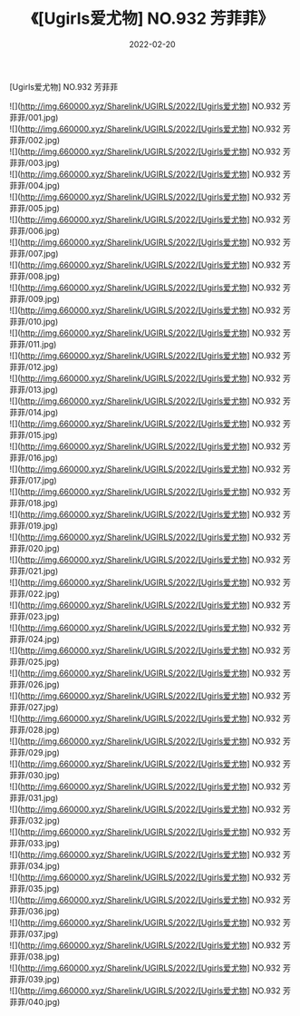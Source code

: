 ﻿---
layout: post
title:  《[Ugirls爱尤物] NO.932 芳菲菲》
date:   2022-02-20
img: http://img.660000.xyz/Sharelink/UGIRLS/2022/[Ugirls爱尤物] NO.932 芳菲菲/000.jpg
categories: [美女, 清纯, 唯美]
---

[Ugirls爱尤物] NO.932 芳菲菲

 ![](http://img.660000.xyz/Sharelink/UGIRLS/2022/[Ugirls爱尤物] NO.932 芳菲菲/001.jpg) <br>![](http://img.660000.xyz/Sharelink/UGIRLS/2022/[Ugirls爱尤物] NO.932 芳菲菲/002.jpg) <br>![](http://img.660000.xyz/Sharelink/UGIRLS/2022/[Ugirls爱尤物] NO.932 芳菲菲/003.jpg) <br>![](http://img.660000.xyz/Sharelink/UGIRLS/2022/[Ugirls爱尤物] NO.932 芳菲菲/004.jpg) <br>![](http://img.660000.xyz/Sharelink/UGIRLS/2022/[Ugirls爱尤物] NO.932 芳菲菲/005.jpg) <br>![](http://img.660000.xyz/Sharelink/UGIRLS/2022/[Ugirls爱尤物] NO.932 芳菲菲/006.jpg) <br>![](http://img.660000.xyz/Sharelink/UGIRLS/2022/[Ugirls爱尤物] NO.932 芳菲菲/007.jpg) <br>![](http://img.660000.xyz/Sharelink/UGIRLS/2022/[Ugirls爱尤物] NO.932 芳菲菲/008.jpg) <br>![](http://img.660000.xyz/Sharelink/UGIRLS/2022/[Ugirls爱尤物] NO.932 芳菲菲/009.jpg) <br>![](http://img.660000.xyz/Sharelink/UGIRLS/2022/[Ugirls爱尤物] NO.932 芳菲菲/010.jpg) <br>![](http://img.660000.xyz/Sharelink/UGIRLS/2022/[Ugirls爱尤物] NO.932 芳菲菲/011.jpg) <br>![](http://img.660000.xyz/Sharelink/UGIRLS/2022/[Ugirls爱尤物] NO.932 芳菲菲/012.jpg) <br>![](http://img.660000.xyz/Sharelink/UGIRLS/2022/[Ugirls爱尤物] NO.932 芳菲菲/013.jpg) <br>![](http://img.660000.xyz/Sharelink/UGIRLS/2022/[Ugirls爱尤物] NO.932 芳菲菲/014.jpg) <br>![](http://img.660000.xyz/Sharelink/UGIRLS/2022/[Ugirls爱尤物] NO.932 芳菲菲/015.jpg) <br>![](http://img.660000.xyz/Sharelink/UGIRLS/2022/[Ugirls爱尤物] NO.932 芳菲菲/016.jpg) <br>![](http://img.660000.xyz/Sharelink/UGIRLS/2022/[Ugirls爱尤物] NO.932 芳菲菲/017.jpg) <br>![](http://img.660000.xyz/Sharelink/UGIRLS/2022/[Ugirls爱尤物] NO.932 芳菲菲/018.jpg) <br>![](http://img.660000.xyz/Sharelink/UGIRLS/2022/[Ugirls爱尤物] NO.932 芳菲菲/019.jpg) <br>![](http://img.660000.xyz/Sharelink/UGIRLS/2022/[Ugirls爱尤物] NO.932 芳菲菲/020.jpg) <br>![](http://img.660000.xyz/Sharelink/UGIRLS/2022/[Ugirls爱尤物] NO.932 芳菲菲/021.jpg) <br>![](http://img.660000.xyz/Sharelink/UGIRLS/2022/[Ugirls爱尤物] NO.932 芳菲菲/022.jpg) <br>![](http://img.660000.xyz/Sharelink/UGIRLS/2022/[Ugirls爱尤物] NO.932 芳菲菲/023.jpg) <br>![](http://img.660000.xyz/Sharelink/UGIRLS/2022/[Ugirls爱尤物] NO.932 芳菲菲/024.jpg) <br>![](http://img.660000.xyz/Sharelink/UGIRLS/2022/[Ugirls爱尤物] NO.932 芳菲菲/025.jpg) <br>![](http://img.660000.xyz/Sharelink/UGIRLS/2022/[Ugirls爱尤物] NO.932 芳菲菲/026.jpg) <br>![](http://img.660000.xyz/Sharelink/UGIRLS/2022/[Ugirls爱尤物] NO.932 芳菲菲/027.jpg) <br>![](http://img.660000.xyz/Sharelink/UGIRLS/2022/[Ugirls爱尤物] NO.932 芳菲菲/028.jpg) <br>![](http://img.660000.xyz/Sharelink/UGIRLS/2022/[Ugirls爱尤物] NO.932 芳菲菲/029.jpg) <br>![](http://img.660000.xyz/Sharelink/UGIRLS/2022/[Ugirls爱尤物] NO.932 芳菲菲/030.jpg) <br>![](http://img.660000.xyz/Sharelink/UGIRLS/2022/[Ugirls爱尤物] NO.932 芳菲菲/031.jpg) <br>![](http://img.660000.xyz/Sharelink/UGIRLS/2022/[Ugirls爱尤物] NO.932 芳菲菲/032.jpg) <br>![](http://img.660000.xyz/Sharelink/UGIRLS/2022/[Ugirls爱尤物] NO.932 芳菲菲/033.jpg) <br>![](http://img.660000.xyz/Sharelink/UGIRLS/2022/[Ugirls爱尤物] NO.932 芳菲菲/034.jpg) <br>![](http://img.660000.xyz/Sharelink/UGIRLS/2022/[Ugirls爱尤物] NO.932 芳菲菲/035.jpg) <br>![](http://img.660000.xyz/Sharelink/UGIRLS/2022/[Ugirls爱尤物] NO.932 芳菲菲/036.jpg) <br>![](http://img.660000.xyz/Sharelink/UGIRLS/2022/[Ugirls爱尤物] NO.932 芳菲菲/037.jpg) <br>![](http://img.660000.xyz/Sharelink/UGIRLS/2022/[Ugirls爱尤物] NO.932 芳菲菲/038.jpg) <br>![](http://img.660000.xyz/Sharelink/UGIRLS/2022/[Ugirls爱尤物] NO.932 芳菲菲/039.jpg) <br>![](http://img.660000.xyz/Sharelink/UGIRLS/2022/[Ugirls爱尤物] NO.932 芳菲菲/040.jpg) <br>